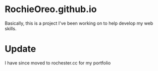# RochieOreo.github.io
Basically, this is a project I've been working on to help develop my web skills.


# Update
I have since moved to rochester.cc for my portfolio
